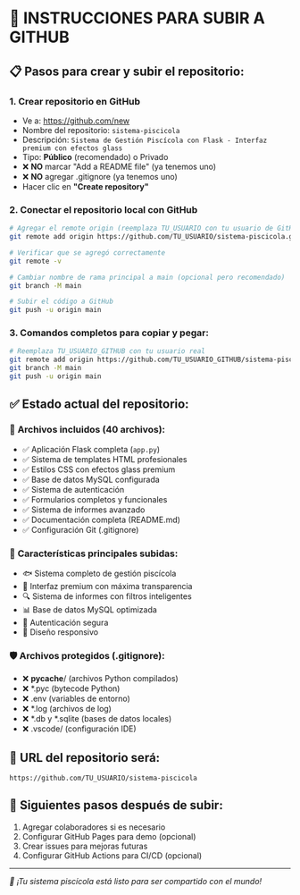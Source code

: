 # 🚀 INSTRUCCIONES PARA SUBIR A GITHUB

## 📋 Pasos para crear y subir el repositorio:

### 1. **Crear repositorio en GitHub**
- Ve a: https://github.com/new
- Nombre del repositorio: `sistema-piscicola`
- Descripción: `Sistema de Gestión Piscícola con Flask - Interfaz premium con efectos glass`
- Tipo: **Público** (recomendado) o Privado
- ❌ **NO** marcar "Add a README file" (ya tenemos uno)
- ❌ **NO** agregar .gitignore (ya tenemos uno)
- Hacer clic en **"Create repository"**

### 2. **Conectar el repositorio local con GitHub**
```bash
# Agregar el remote origin (reemplaza TU_USUARIO con tu usuario de GitHub)
git remote add origin https://github.com/TU_USUARIO/sistema-piscicola.git

# Verificar que se agregó correctamente
git remote -v

# Cambiar nombre de rama principal a main (opcional pero recomendado)
git branch -M main

# Subir el código a GitHub
git push -u origin main
```

### 3. **Comandos completos para copiar y pegar:**
```bash
# Reemplaza TU_USUARIO_GITHUB con tu usuario real
git remote add origin https://github.com/TU_USUARIO_GITHUB/sistema-piscicola.git
git branch -M main
git push -u origin main
```

## ✅ Estado actual del repositorio:

### 📁 **Archivos incluidos (40 archivos):**
- ✅ Aplicación Flask completa (`app.py`)
- ✅ Sistema de templates HTML profesionales
- ✅ Estilos CSS con efectos glass premium
- ✅ Base de datos MySQL configurada
- ✅ Sistema de autenticación
- ✅ Formularios completos y funcionales
- ✅ Sistema de informes avanzado
- ✅ Documentación completa (README.md)
- ✅ Configuración Git (.gitignore)

### 🎯 **Características principales subidas:**
- 🐟 Sistema completo de gestión piscícola
- 🎨 Interfaz premium con máxima transparencia
- 🔍 Sistema de informes con filtros inteligentes
- 📊 Base de datos MySQL optimizada
- 🔐 Autenticación segura
- 📱 Diseño responsivo

### 🛡️ **Archivos protegidos (.gitignore):**
- ❌ __pycache__/ (archivos Python compilados)
- ❌ *.pyc (bytecode Python)
- ❌ .env (variables de entorno)
- ❌ *.log (archivos de log)
- ❌ *.db y *.sqlite (bases de datos locales)
- ❌ .vscode/ (configuración IDE)

## 🌟 **URL del repositorio será:**
`https://github.com/TU_USUARIO/sistema-piscicola`

## 📝 **Siguientes pasos después de subir:**
1. Agregar colaboradores si es necesario
2. Configurar GitHub Pages para demo (opcional)
3. Crear issues para mejoras futuras
4. Configurar GitHub Actions para CI/CD (opcional)

---
*🚀 ¡Tu sistema piscícola está listo para ser compartido con el mundo!*

